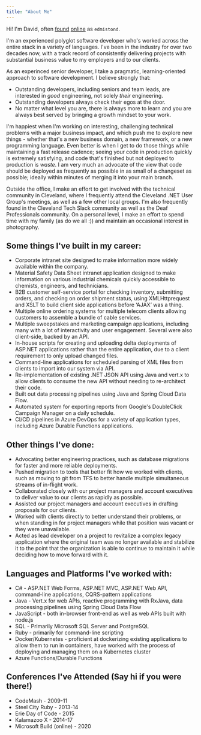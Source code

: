 ```yaml
---
title: "About Me"
---
```


Hi! I'm David, often [found](https://twitter.com/edmistond/) [online](https://github.com/edmistond/) as `edmistond`.

I'm an experienced polyglot software developer who's worked across the entire stack in a variety of languages. I've been in the industry for over two decades now, with a track record of consistently delivering projects with substantial business value to my employers and to our clients.

As an experinced senior developer, I take a pragmatic, learning-oriented approach to software development. I believe strongly that:

* Outstanding developers, including seniors and team leads, are interested in _good_ engineering, not solely _their_ engineering.
* Outstanding developers always check their egos at the door.
* No matter what level you are, there is always more to learn and you are always best served by bringing a growth mindset to your work.

I'm happiest when I'm working on interesting, challenging technical problems with a major business impact, and which push me to explore new things - whether that's a new business domain, a new framework, or a new programming language. Even better is when I get to do those things while maintaining a fast release cadence; seeing your code in production quickly is extremely satisfying, and code that's finished but not deployed to production is _waste_. I am very much an advocate of the view that code should be deployed as frequently as possible in as small of a changeset as possible; ideally within minutes of merging it into your main branch.

Outside the office, I make an effort to get involved with the technical community in Cleveland, where I frequently attend the Cleveland .NET User Group's meetings, as well as a few other local groups. I'm also frequently found in the Cleveland Tech Slack community as well as the Deaf Professionals community. On a personal level, I make an effort to spend time with my family (as do we all :)) and maintain an occasional interest in photography.

## Some things I've built in my career:

* Corporate intranet site designed to make information more widely available within the company.
* Material Safety Data Sheet intranet application designed to make information on various industrial chemicals quickly accessible to chemists, engineers, and technicians.
* B2B customer self-service portal for checking inventory, submitting orders, and checking on order shipment status, using XMLHttprequest and XSLT to build client side applications before ‘AJAX’ was a thing.
* Multiple online ordering systems for multiple telecom clients allowing customers to assemble a bundle of cable services.
* Multiple sweepstakes and marketing campaign applications, including many with a lot of interactivity and user engagement. Several were also client-side, backed by an API.
* In-house scripts for creating and uploading delta deployments of ASP.NET applications rather than the entire application, due to a client requirement to only upload changed files.
* Command-line applications for scheduled parsing of XML files from clients to import into our system via API.
* Re-implementation of existing .NET JSON API using Java and vert.x to allow clients to consume the new API without needing to re-architect their code.
* Built out data processing pipelines using Java and Spring Cloud Data Flow.
* Automated system for exporting reports from Google's DoubleClick Campaign Manager on a daily schedule.
* CI/CD pipelines in Azure DevOps for a variety of application types, including Azure Durable Functions applications.

## Other things I've done:

* Advocating better engineering practices, such as database migrations for faster and more reliable deployments.
* Pushed migration to tools that better fit how we worked with clients, such as moving to git from TFS to better handle multiple simultaneous streams of in-flight work.
* Collaborated closely with our project managers and account executives to deliver value to our clients as rapidly as possible.
* Assisted our project managers and account executives in drafting proposals for our clients.
* Worked with clients directly to better understand their problems, or when standing in for project managers while that position was vacant or they were unavailable.
* Acted as lead developer on a project to revitalize a complex legacy application where the original team was no longer available and stabilize it to the point that the organization is able to continue to maintain it while deciding how to move forward with it.

## Languages and Platforms I've worked with:

* C# - ASP.NET Web Forms, ASP.NET MVC, ASP.NET Web API, command-line applications, CQRS-pattern applications
* Java - Vert.x for web APIs, reactive programming with RxJava, data processing pipelines using Spring Cloud Data Flow
* JavaScript - both in-browser front-end as well as web APIs built with node.js
* SQL - Primarily Microsoft SQL Server and PostgreSQL
* Ruby - primarily for command-line scripting
* Docker/Kubernetes - proficient at dockerizing existing applications to allow them to run in containers, have worked with the process of deploying and managing them on a Kubernetes cluster
* Azure Functions/Durable Functions

## Conferences I've Attended (Say hi if you were there!)

* CodeMash - 2009-11
* Steel City Ruby - 2013-14
* Erie Day of Code - 2015
* Kalamazoo X - 2014-17
* Microsoft Build (online) - 2020
